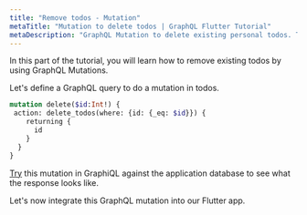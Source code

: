 ```yaml
---
title: "Remove todos - Mutation"
metaTitle: "Mutation to delete todos | GraphQL Flutter Tutorial"
metaDescription: "GraphQL Mutation to delete existing personal todos. Try the mutation in GraphiQL, passing the Authorization token to delete a todo"
---
```


In this part of the tutorial, you will learn how to remove existing todos by using GraphQL Mutations.

Let's define a GraphQL query to do a mutation in todos.

```graphql
mutation delete($id:Int!) {
 action: delete_todos(where: {id: {_eq: $id}}) {
    returning {
      id
    }
  }
}
```

[Try](https://hasura.io/learn/graphql/graphiql?tutorial=react-native) this mutation in GraphiQL against the application database to see what the response looks like.

Let's now integrate this GraphQL mutation into our Flutter app.
